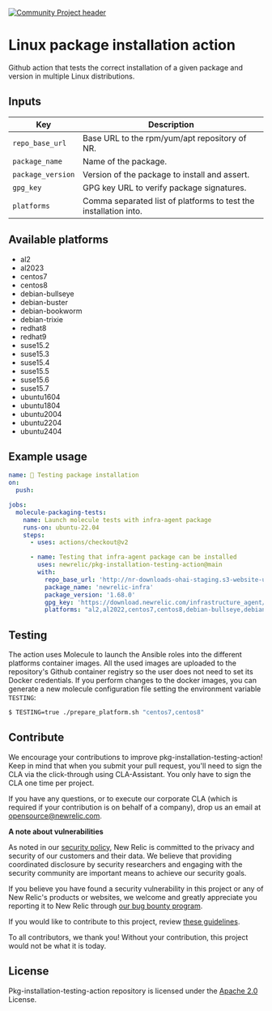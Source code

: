 [![Community Project header](https://github.com/newrelic/opensource-website/raw/master/src/images/categories/Community_Project.png)](https://opensource.newrelic.com/oss-category/#community-project)

# Linux package installation action

Github action that tests the correct installation of a given package and version in multiple Linux distributions.

## Inputs

| Key                        | Description |
| ---------------            | ----------- |
| `repo_base_url`            | Base URL to the rpm/yum/apt repository of NR. |
| `package_name`             | Name of the package. |
| `package_version`          | Version of the package to install and assert. |
| `gpg_key`                  | GPG key URL to verify package signatures. |
| `platforms`                | Comma separated list of platforms to test the installation into. |

## Available platforms

 - al2
 - al2023
 - centos7
 - centos8
 - debian-bullseye
 - debian-buster
 - debian-bookworm
 - debian-trixie
 - redhat8
 - redhat9
 - suse15.2
 - suse15.3
 - suse15.4
 - suse15.5
 - suse15.6
 - suse15.7
 - ubuntu1604
 - ubuntu1804
 - ubuntu2004
 - ubuntu2204
 - ubuntu2404

## Example usage

```yaml
name: 🧬 Testing package installation
on:
  push:

jobs:
  molecule-packaging-tests:
    name: Launch molecule tests with infra-agent package
    runs-on: ubuntu-22.04
    steps:
      - uses: actions/checkout@v2

      - name: Testing that infra-agent package can be installed
        uses: newrelic/pkg-installation-testing-action@main
        with:
          repo_base_url: 'http://nr-downloads-ohai-staging.s3-website-us-east-1.amazonaws.com/infrastructure_agent'
          package_name: 'newrelic-infra'
          package_version: '1.68.0'
          gpg_key: 'https://download.newrelic.com/infrastructure_agent/gpg/newrelic-infra.gpg'
          platforms: "al2,al2022,centos7,centos8,debian-bullseye,debian-buster,redhat8,redhat9,suse15.2,suse15.3,suse15.4,suse15.5,suse15.6,suse15.7,ubuntu1604,ubuntu1804,ubuntu2004,ubuntu2204"
```


## Testing

The action uses Molecule to launch the Ansible roles into the different platforms container images. All the used images are uploaded to the repository's Github container registry so the user does not need to set its Docker credentials. If you perform changes to the docker images, you can generate a new molecule configuration file setting the environment variable `TESTING`:

```bash
$ TESTING=true ./prepare_platform.sh "centos7,centos8" 
```

## Contribute

We encourage your contributions to improve pkg-installation-testing-action! Keep in mind that when you submit your pull request, you'll need to sign the CLA via the click-through using CLA-Assistant. You only have to sign the CLA one time per project.

If you have any questions, or to execute our corporate CLA (which is required if your contribution is on behalf of a company), drop us an email at opensource@newrelic.com.

**A note about vulnerabilities**

As noted in our [security policy](../../security/policy), New Relic is committed to the privacy and security of our customers and their data. We believe that providing coordinated disclosure by security researchers and engaging with the security community are important means to achieve our security goals.

If you believe you have found a security vulnerability in this project or any of New Relic's products or websites, we welcome and greatly appreciate you reporting it to New Relic through [our bug bounty program](https://docs.newrelic.com/docs/security/security-privacy/information-security/report-security-vulnerabilities/).

If you would like to contribute to this project, review [these guidelines](./CONTRIBUTING.md).

To all contributors, we thank you!  Without your contribution, this project would not be what it is today.

## License
Pkg-installation-testing-action repository is licensed under the [Apache 2.0](http://apache.org/licenses/LICENSE-2.0.txt) License.
